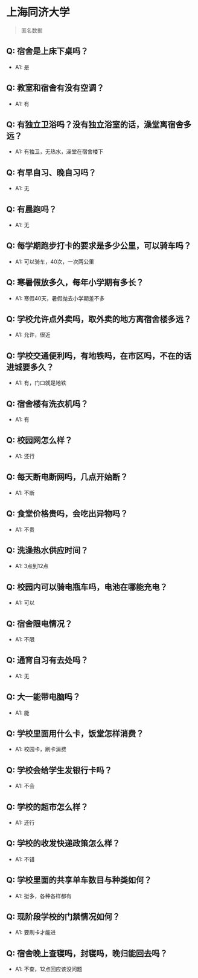 # 上海同济大学
> 匿名数据
## Q: 宿舍是上床下桌吗？
- A1: 是
## Q: 教室和宿舍有没有空调？
- A1: 有
## Q: 有独立卫浴吗？没有独立浴室的话，澡堂离宿舍多远？
- A1: 有独卫，无热水，澡堂在宿舍楼下
## Q: 有早自习、晚自习吗？
- A1: 无
## Q: 有晨跑吗？
- A1: 无
## Q: 每学期跑步打卡的要求是多少公里，可以骑车吗？
- A1: 可以骑车，40次，一次两公里
## Q: 寒暑假放多久，每年小学期有多长？
- A1: 寒假40天，暑假抛去小学期差不多
## Q: 学校允许点外卖吗，取外卖的地方离宿舍楼多远？
- A1: 允许，很近
## Q: 学校交通便利吗，有地铁吗，在市区吗，不在的话进城要多久？
- A1: 有，门口就是地铁
## Q: 宿舍楼有洗衣机吗？
- A1: 有
## Q: 校园网怎么样？
- A1: 还行
## Q: 每天断电断网吗，几点开始断？
- A1: 不断
## Q: 食堂价格贵吗，会吃出异物吗？
- A1: 不贵
## Q: 洗澡热水供应时间？
- A1: 3点到12点
## Q: 校园内可以骑电瓶车吗，电池在哪能充电？
- A1: 可以
## Q: 宿舍限电情况？
- A1: 不限
## Q: 通宵自习有去处吗？
- A1: 无
## Q: 大一能带电脑吗？
- A1: 能
## Q: 学校里面用什么卡，饭堂怎样消费？
- A1: 校园卡，刷卡消费
## Q: 学校会给学生发银行卡吗？
- A1: 不会
## Q: 学校的超市怎么样？
- A1: 还行
## Q: 学校的收发快递政策怎么样？
- A1: 不错
## Q: 学校里面的共享单车数目与种类如何？
- A1: 挺多，各种各样都有
## Q: 现阶段学校的门禁情况如何？
- A1: 要刷卡才能进
## Q: 宿舍晚上查寝吗，封寝吗，晚归能回去吗？
- A1: 不查，12点回应该没问题